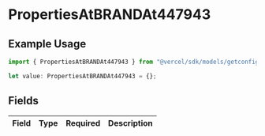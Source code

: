# PropertiesAtBRANDAt447943

## Example Usage

```typescript
import { PropertiesAtBRANDAt447943 } from "@vercel/sdk/models/getconfigurationproductsop.js";

let value: PropertiesAtBRANDAt447943 = {};
```

## Fields

| Field       | Type        | Required    | Description |
| ----------- | ----------- | ----------- | ----------- |